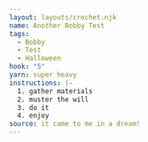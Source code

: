 ```yaml
---
layout: layouts/crochet.njk
name: Another Bobby Test
tags:
  - Bobby
  - Test
  - Halloween
hook: "5"
yarn: super heavy
instructions: |-
  1. gather materials
  2. muster the will
  3. do it
  4. enjoy
source: it came to me in a dream!
---
```

